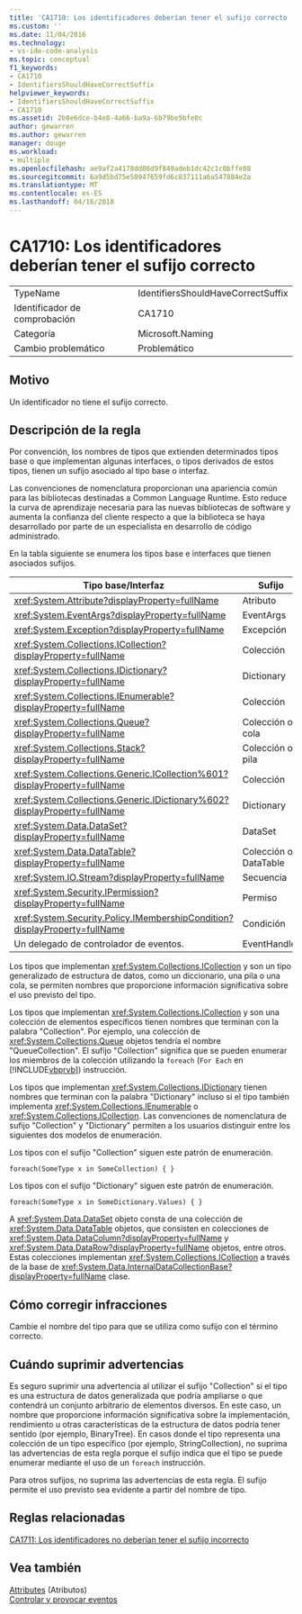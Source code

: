 ```yaml
---
title: 'CA1710: Los identificadores deberían tener el sufijo correcto | Documentos de Microsoft'
ms.custom: ''
ms.date: 11/04/2016
ms.technology:
- vs-ide-code-analysis
ms.topic: conceptual
f1_keywords:
- CA1710
- IdentifiersShouldHaveCorrectSuffix
helpviewer_keywords:
- IdentifiersShouldHaveCorrectSuffix
- CA1710
ms.assetid: 2b8e6dce-b4e8-4a66-ba9a-6b79be5bfe8c
author: gewarren
ms.author: gewarren
manager: douge
ms.workload:
- multiple
ms.openlocfilehash: ae9af2a4178dd06d9f849adeb1dc42c1c0bffe08
ms.sourcegitcommit: 6a9d5bd75e50947659fd6c837111a6a547884e2a
ms.translationtype: MT
ms.contentlocale: es-ES
ms.lasthandoff: 04/16/2018
---
```

# <a name="ca1710-identifiers-should-have-correct-suffix"></a>CA1710: Los identificadores deberían tener el sufijo correcto
|||  
|-|-|  
|TypeName|IdentifiersShouldHaveCorrectSuffix|  
|Identificador de comprobación|CA1710|  
|Categoría|Microsoft.Naming|  
|Cambio problemático|Problemático|  
  
## <a name="cause"></a>Motivo  
 Un identificador no tiene el sufijo correcto.  
  
## <a name="rule-description"></a>Descripción de la regla  
 Por convención, los nombres de tipos que extienden determinados tipos base o que implementan algunas interfaces, o tipos derivados de estos tipos, tienen un sufijo asociado al tipo base o interfaz.  
  
 Las convenciones de nomenclatura proporcionan una apariencia común para las bibliotecas destinadas a Common Language Runtime. Esto reduce la curva de aprendizaje necesaria para las nuevas bibliotecas de software y aumenta la confianza del cliente respecto a que la biblioteca se haya desarrollado por parte de un especialista en desarrollo de código administrado.  
  
 En la tabla siguiente se enumera los tipos base e interfaces que tienen asociados sufijos.  
  
|Tipo base/Interfaz|Sufijo|  
|--------------------------|------------|  
|<xref:System.Attribute?displayProperty=fullName>|Atributo|  
|<xref:System.EventArgs?displayProperty=fullName>|EventArgs|  
|<xref:System.Exception?displayProperty=fullName>|Excepción|  
|<xref:System.Collections.ICollection?displayProperty=fullName>|Colección|  
|<xref:System.Collections.IDictionary?displayProperty=fullName>|Dictionary|  
|<xref:System.Collections.IEnumerable?displayProperty=fullName>|Colección|  
|<xref:System.Collections.Queue?displayProperty=fullName>|Colección o cola|  
|<xref:System.Collections.Stack?displayProperty=fullName>|Colección o pila|  
|<xref:System.Collections.Generic.ICollection%601?displayProperty=fullName>|Colección|  
|<xref:System.Collections.Generic.IDictionary%602?displayProperty=fullName>|Dictionary|  
|<xref:System.Data.DataSet?displayProperty=fullName>|DataSet|  
|<xref:System.Data.DataTable?displayProperty=fullName>|Colección o DataTable|  
|<xref:System.IO.Stream?displayProperty=fullName>|Secuencia|  
|<xref:System.Security.IPermission?displayProperty=fullName>|Permiso|  
|<xref:System.Security.Policy.IMembershipCondition?displayProperty=fullName>|Condición|  
|Un delegado de controlador de eventos.|EventHandler|  
  
 Los tipos que implementan <xref:System.Collections.ICollection> y son un tipo generalizado de estructura de datos, como un diccionario, una pila o una cola, se permiten nombres que proporcione información significativa sobre el uso previsto del tipo.  
  
 Los tipos que implementan <xref:System.Collections.ICollection> y son una colección de elementos específicos tienen nombres que terminan con la palabra "Collection". Por ejemplo, una colección de <xref:System.Collections.Queue> objetos tendría el nombre "QueueCollection". El sufijo "Collection" significa que se pueden enumerar los miembros de la colección utilizando la `foreach` (`For Each` en [!INCLUDE[vbprvb](../code-quality/includes/vbprvb_md.md)]) instrucción.  
  
 Los tipos que implementan <xref:System.Collections.IDictionary> tienen nombres que terminan con la palabra "Dictionary" incluso si el tipo también implementa <xref:System.Collections.IEnumerable> o <xref:System.Collections.ICollection>. Las convenciones de nomenclatura de sufijo "Collection" y "Dictionary" permiten a los usuarios distinguir entre los siguientes dos modelos de enumeración.  
  
 Los tipos con el sufijo "Collection" siguen este patrón de enumeración.  
  
```  
foreach(SomeType x in SomeCollection) { }  
```  
  
 Los tipos con el sufijo "Dictionary" siguen este patrón de enumeración.  
  
```  
foreach(SomeType x in SomeDictionary.Values) { }  
```  
  
 A <xref:System.Data.DataSet> objeto consta de una colección de <xref:System.Data.DataTable> objetos, que consisten en colecciones de <xref:System.Data.DataColumn?displayProperty=fullName> y <xref:System.Data.DataRow?displayProperty=fullName> objetos, entre otros. Estas colecciones implementan <xref:System.Collections.ICollection> a través de la base de <xref:System.Data.InternalDataCollectionBase?displayProperty=fullName> clase.  
  
## <a name="how-to-fix-violations"></a>Cómo corregir infracciones  
 Cambie el nombre del tipo para que se utiliza como sufijo con el término correcto.  
  
## <a name="when-to-suppress-warnings"></a>Cuándo suprimir advertencias  
 Es seguro suprimir una advertencia al utilizar el sufijo "Collection" si el tipo es una estructura de datos generalizada que podría ampliarse o que contendrá un conjunto arbitrario de elementos diversos. En este caso, un nombre que proporcione información significativa sobre la implementación, rendimiento u otras características de la estructura de datos podría tener sentido (por ejemplo, BinaryTree). En casos donde el tipo representa una colección de un tipo específico (por ejemplo, StringCollection), no suprima las advertencias de esta regla porque el sufijo indica que el tipo se puede enumerar mediante el uso de un `foreach` instrucción.  
  
 Para otros sufijos, no suprima las advertencias de esta regla. El sufijo permite el uso previsto sea evidente a partir del nombre de tipo.  
  
## <a name="related-rules"></a>Reglas relacionadas  
 [CA1711: Los identificadores no deberían tener el sufijo incorrecto](../code-quality/ca1711-identifiers-should-not-have-incorrect-suffix.md)  
  
## <a name="see-also"></a>Vea también  
 [Attributes](/dotnet/standard/design-guidelines/attributes)  (Atributos)  
 [Controlar y provocar eventos](/dotnet/standard/events/index)  